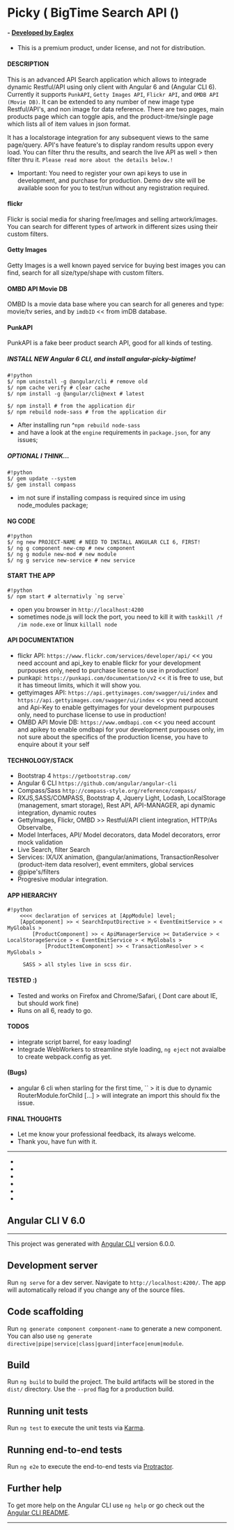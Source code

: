 # Picky ( BigTime Search API ()  
#### - [ Developed by Eaglex ](http://eaglex.net)

* This is a premium product, under license, and not for distribution.
#### DESCRIPTION
This is an advanced API Search application which allows to integrade dynamic Restful/API using only client with Angular 6 and (Angular CLI 6). Currently it supports `PunkAPI`, `Getty Images API`, `Flickr API`, and  `OMDB API (Movie DB)`. It can be extended to any number of new image type Restful/API's, and non image for data reference. There are two pages, main products page which can toggle apis,  and the product-itme/single page which lists all of item values in json format.

It has a localstorage integration for any subsequent views to the same page/query. 
API's have feature's to display random results uppon every load. You can filter thru the results, and search the live API as well > then filter thru it. `Please read more about the details below.!`

* Important: You need to register your own api keys to use in development, and purchase for production. 
Demo dev site will be available soon for you to test/run without any registration required. 


#### flickr
Flickr is social media for sharing free/images and selling artwork/images. You can search for different types of artwork in different sizes using their custom filters. 

#### Getty Images
Getty Images is a well known payed service for buying best images you can find, search for all size/type/shape  with custom filters.

#### OMBD API Movie DB
OMBD Is a movie data base where you can search for all generes and type: movie/tv series, and by `imdbID` << from imDB database.


#### PunkAPI
PunkAPI is a fake beer product search API, good for all kinds of testing.


##### INSTALL NEW Angular 6 CLI, and install angular-picky-bigtime!

```
#!python
$/ npm uninstall -g @angular/cli # remove old
$/ npm cache verify # clear cache 
$/ npm install -g @angular/cli@next # latest 

$/ npm install # from the application dir
$/ npm rebuild node-sass # from the application dir
```
* After installing run ^`npm rebuild node-sass`
* and have a look at the `engine` requirements in `package.json`, for any issues;

 
##### OPTIONAL I THINK...
```
#!python
$/ gem update --system
$/ gem install compass
```
* im not sure if installing compass is required since im using node_modules package;


#### NG CODE
```
#!python
$/ ng new PROJECT-NAME # NEED TO INSTALL ANGULAR CLI 6, FIRST!
$/ ng g component new-cmp # new component
$/ ng g module new-mod # new module
$/ ng g service new-service # new service
```


#### START THE APP
```
#!python
$/ npm start # alternativly `ng serve`
```


* open you browser in `http://localhost:4200` 
* sometimes node.js will lock the port, you need to kill it with `taskkill /f /im node.exe` or linux `killall node`


#### API DOCUMENTATION
*  flickr API: `https://www.flickr.com/services/developer/api/` << you need account and api_key to enable flickr for your development purpouses only, need to purchase license to use in production!
*  punkapi: `https://punkapi.com/documentation/v2` << it is free to use, but it has timeout limits, which it will show you.
*  gettyimages API: `https://api.gettyimages.com/swagger/ui/index` and `https://api.gettyimages.com/swagger/ui/index` << you need account and Api-Key to enable gettyimages for your development purpouses only, need to purchase license to use in production!
* OMBD API Movie DB: `https://www.omdbapi.com`  << you need account and apikey to enable omdbapi for your development purpouses only, im not sure about the specifics of the production license, you have to enquire about it your self

#### TECHNOLOGY/STACK
* Bootstrap 4 `https://getbootstrap.com/`
* Angular 6 CLI `https://github.com/angular/angular-cli`
* Compass/Sass `http://compass-style.org/reference/compass/`
* RXJS,SASS/COMPASS, Bootstrap 4, Jquery Light, Lodash, LocalStorage (management, smart storage), Rest API, API-MANAGER, api dynamic integration, dynamic routes
* GettyImages, Flickr, OMBD >> Restful/API client integration, HTTP/As Observalbe, 
* Model Interfaces, API/ Model decorators, data Model decorators, error mock validation
* Live Search, filter Search
* Services: IX/UX animation, @angular/animations, TransactionResolver (product-item data resolver), event emmiters, global services
* @pipe's/filters 
* Progresive modular integration.


#### APP HIERARCHY
```
#!python
    <<<< declaration of services at [AppModule] level;
    [AppComponent] >> < SearchInputDirective > < EventEmitService > < MyGlobals >
        [ProductComponent] >> < ApiManagerService >< DataService > < LocalStorageService > < EventEmitService > < MyGlobals >
            [ProductItemComponent] >> < TransactionResolver > < MyGlobals >

     SASS > all styles live in scss dir.       

```

#### TESTED :)
* Tested and works on Firefox and Chrome/Safari, ( Dont care about IE, but should work fine)
* Runs on all 6, ready to go.

#### TODOS

* integrate script barrel, for easy loading!
* Integrade WebWorkers to streamline style loading, `ng eject` not avaialbe to create webpack.config as yet.


#### (Bugs)
* angular 6 cli when starling for the first time, `` > it is due to dynamic RouterModule.forChild [...] > will integrate an import this should fix the issue.

#### FINAL THOUGHTS
* Let me know your professional feedback, its always welcome.
* Thank you, have fun with it.





**********************
*
*
*
*
*
*
## Angular CLI V 6.0

********************************
This project was generated with [Angular CLI](https://github.com/angular/angular-cli) version 6.0.0.

## Development server

Run `ng serve` for a dev server. Navigate to `http://localhost:4200/`. The app will automatically reload if you change any of the source files.

## Code scaffolding

Run `ng generate component component-name` to generate a new component. You can also use `ng generate directive|pipe|service|class|guard|interface|enum|module`.

## Build

Run `ng build` to build the project. The build artifacts will be stored in the `dist/` directory. Use the `--prod` flag for a production build.

## Running unit tests

Run `ng test` to execute the unit tests via [Karma](https://karma-runner.github.io).

## Running end-to-end tests

Run `ng e2e` to execute the end-to-end tests via [Protractor](http://www.protractortest.org/).

## Further help

To get more help on the Angular CLI use `ng help` or go check out the [Angular CLI README](https://github.com/angular/angular-cli/blob/master/README.md).

********************************

